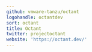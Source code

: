 ```yaml
---
github: vmware-tanzu/octant
logohandle: octantdev
sort: octant
title: Octant
twitter: projectoctant
website: 'https://octant.dev/'
---
```

